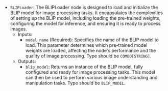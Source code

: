 - `BLIPLoader`: The BLIPLoader node is designed to load and initialize the BLIP model for image processing tasks. It encapsulates the complexities of setting up the BLIP model, including loading the pre-trained weights, configuring the model for inference, and ensuring it is ready to process images.
    - Inputs:
        - `model_name` (Required): Specifies the name of the BLIP model to load. This parameter determines which pre-trained model weights are loaded, affecting the node's performance and the quality of image processing. Type should be `COMBO[STRING]`.
    - Outputs:
        - `blip_model`: Returns an instance of the BLIP model, fully configured and ready for image processing tasks. This model can then be used to perform various image understanding and manipulation tasks. Type should be `BLIP_MODEL`.
